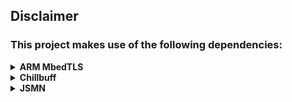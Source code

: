 ## Disclaimer
### This project makes use of the following dependencies:

<details>
<summary>
<strong>ARM MbedTLS</strong>
</summary>
<p>
This library makes use of the MbedTLS crypto/SSL library from ARM, which at the time of writing (03. February 2020) is stable at version 2.16.4, <a href="https://github.com/ARMmbed/mbedtls/blob/master/LICENSE">Apache-2.0 licensed</a> and available here: https://tls.mbed.org/download
</p>
<p>
All credits for MbedTLS go to ARM and <a href="https://github.com/ARMmbed/mbedtls/contributors">its contributors</a>.

---

#### [ARM MbedTLS](https://en.wikipedia.org/wiki/Mbed_TLS) GitHub Repo: https://github.com/ARMmbed/mbedtls
#### Used stable version 2.16.4: https://tls.mbed.org/download/start/mbedtls-2.16.4-apache.tgz

---
</p>
</details>

<details>
<summary>
<strong>Chillbuff</strong>
</summary>
<p>
This library makes use of chillbuff; a generic, lightweight, header-only dynamic-size array, which at the time of writing (03. February 2020) is <a href="https://github.com/GlitchedPolygons/chillbuff/blob/master/LICENSE">Apache-2.0 licensed</a> and available on GitHub.
</p>
<p>

---

#### Chillbuff GitHub Repo: https://github.com/GlitchedPolygons/chillbuff
#### Used commit: [`d5262716693db4e6dea5b9de81c479f7ca16b162`](https://github.com/GlitchedPolygons/chillbuff/tree/d5262716693db4e6dea5b9de81c479f7ca16b162)

---
</p>
</details>

<details>
<summary>
<strong>JSMN</strong>
</summary>
<p>
This library makes use of JSMN; a minimalistic, lightweight, header-only JSON parser in C, which at the time of writing (03. February 2020) is <a href="https://github.com/zserge/jsmn/blob/master/LICENSE">MIT licensed</a> and available on GitHub.
</p>
<p>

---

#### JSMN GitHub Repo: https://github.com/zserge/jsmn
#### Used commit: [`85695f3d5903b1cd5b4030efe50db3b4f5f3c928`](https://github.com/zserge/jsmn/tree/85695f3d5903b1cd5b4030efe50db3b4f5f3c928)

---
</p>
</details>

